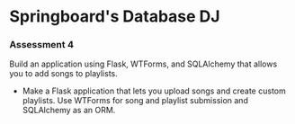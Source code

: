 # Springboard's Database DJ
### Assessment 4

Build an application using Flask, WTForms, and SQLAlchemy that allows you to add songs to playlists.
<br>
- Make a Flask application that lets you upload songs and create custom playlists. Use WTForms for song and playlist submission and SQLAlchemy as an ORM.

